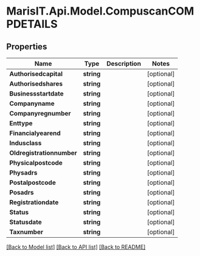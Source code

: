 
# MarisIT.Api.Model.CompuscanCOMPDETAILS

## Properties

Name | Type | Description | Notes
------------ | ------------- | ------------- | -------------
**Authorisedcapital** | **string** |  | [optional] 
**Authorisedshares** | **string** |  | [optional] 
**Businessstartdate** | **string** |  | [optional] 
**Companyname** | **string** |  | [optional] 
**Companyregnumber** | **string** |  | [optional] 
**Enttype** | **string** |  | [optional] 
**Financialyearend** | **string** |  | [optional] 
**Indusclass** | **string** |  | [optional] 
**Oldregistrationnumber** | **string** |  | [optional] 
**Physicalpostcode** | **string** |  | [optional] 
**Physadrs** | **string** |  | [optional] 
**Postalpostcode** | **string** |  | [optional] 
**Posadrs** | **string** |  | [optional] 
**Registrationdate** | **string** |  | [optional] 
**Status** | **string** |  | [optional] 
**Statusdate** | **string** |  | [optional] 
**Taxnumber** | **string** |  | [optional] 

[[Back to Model list]](../README.md#documentation-for-models)
[[Back to API list]](../README.md#documentation-for-api-endpoints)
[[Back to README]](../README.md)

